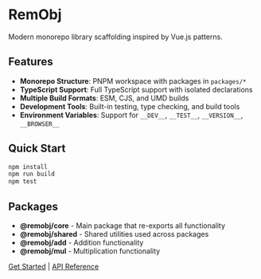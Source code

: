 # RemObj

Modern monorepo library scaffolding inspired by Vue.js patterns.

## Features

- **Monorepo Structure**: PNPM workspace with packages in `packages/*`
- **TypeScript Support**: Full TypeScript support with isolated declarations
- **Multiple Build Formats**: ESM, CJS, and UMD builds
- **Development Tools**: Built-in testing, type checking, and build tools
- **Environment Variables**: Support for `__DEV__`, `__TEST__`, `__VERSION__`, `__BROWSER__`

## Quick Start

```bash
npm install
npm run build
npm test
```

## Packages

- **@remobj/core** - Main package that re-exports all functionality
- **@remobj/shared** - Shared utilities used across packages
- **@remobj/add** - Addition functionality
- **@remobj/mul** - Multiplication functionality

[Get Started](/guide/) | [API Reference](/api/)